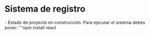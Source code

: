 <h1> Sistema de registro </h1>
- Estado de proyecto en construcción.
Para ejecutar el sistema debes poner:
'''npm install react
